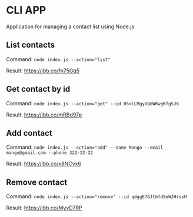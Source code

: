 # CLI APP

Application for managing a contact list using Node.js

## List contacts

Command: `node index.js --action="list"`

Result: https://ibb.co/fn75Gq5

## Get contact by id

Command: `node index.js --action="get" --id 05olLMgyVQdWRwgKfg5J6`

Result: https://ibb.co/mRBd97p

## Add contact

Command: `node index.js --action="add" --name Mango --email mango@gmail.com --phone 322-22-22`

Result: https://ibb.co/x8NCvx6

## Remove contact

Command: `node index.js --action="remove" --id qdggE76Jtbfd9eWJHrssH`

Result: https://ibb.co/MyvD7RP
